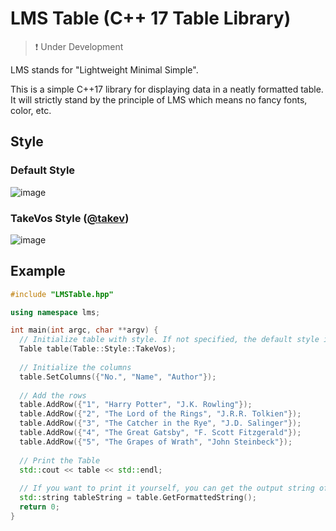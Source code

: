 # LMS Table (C++ 17 Table Library)

> ❗ Under Development

LMS stands for "Lightweight Minimal Simple".

This is a simple C++17 library for displaying data in a neatly formatted table.  
It will strictly stand by the principle of LMS which means no fancy fonts, color, etc.

## Style

### Default Style

![image](https://user-images.githubusercontent.com/25753366/173619750-3d422673-2f53-4a54-a9b2-f97054520b4b.png)

### TakeVos Style ([@takev](https://github.com/takev))

![image](https://user-images.githubusercontent.com/25753366/173629807-ed6a6b77-1bd5-4f9e-b1cb-49d744ab3ed0.png)

## Example

```c++
#include "LMSTable.hpp"

using namespace lms;

int main(int argc, char **argv) {
  // Initialize table with style. If not specified, the default style is selected.
  Table table(Table::Style::TakeVos);
  
  // Initialize the columns
  table.SetColumns({"No.", "Name", "Author"});
  
  // Add the rows
  table.AddRow({"1", "Harry Potter", "J.K. Rowling"});
  table.AddRow({"2", "The Lord of the Rings", "J.R.R. Tolkien"});
  table.AddRow({"3", "The Catcher in the Rye", "J.D. Salinger"});
  table.AddRow({"4", "The Great Gatsby", "F. Scott Fitzgerald"});
  table.AddRow({"5", "The Grapes of Wrath", "John Steinbeck"});
  
  // Print the Table
  std::cout << table << std::endl;
  
  // If you want to print it yourself, you can get the output string of rendered table.
  std::string tableString = table.GetFormattedString();
  return 0;
}
```